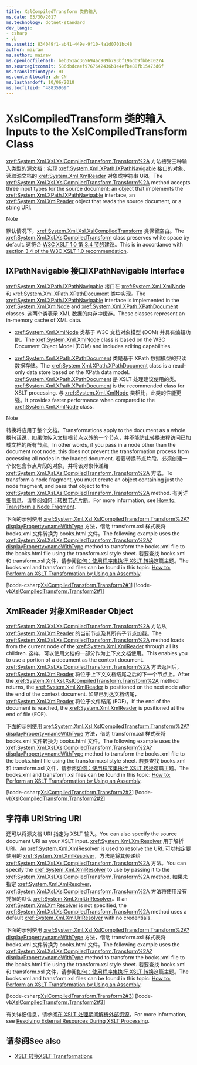 ```yaml
---
title: XslCompiledTransform 类的输入
ms.date: 03/30/2017
ms.technology: dotnet-standard
dev_langs:
- csharp
- vb
ms.assetid: 834049f1-ab41-449e-9f10-4a1d0701bc48
author: mairaw
ms.author: mairaw
ms.openlocfilehash: beb351ac365694ac909b793bf19adb9fbb8c0274
ms.sourcegitcommit: 586dbdcaef9767642436b1e4efbe88fb15473d6f
ms.translationtype: HT
ms.contentlocale: zh-CN
ms.lasthandoff: 10/06/2018
ms.locfileid: "48835969"
---
```

# <a name="inputs-to-the-xslcompiledtransform-class"></a><span data-ttu-id="3b519-102">XslCompiledTransform 类的输入</span><span class="sxs-lookup"><span data-stu-id="3b519-102">Inputs to the XslCompiledTransform Class</span></span>
<span data-ttu-id="3b519-103"><xref:System.Xml.Xsl.XslCompiledTransform.Transform%2A> 方法接受三种输入类型的源文档：实现 <xref:System.Xml.XPath.IXPathNavigable> 接口的对象、读取源文档的 <xref:System.Xml.XmlReader> 对象或字符串 URI。</span><span class="sxs-lookup"><span data-stu-id="3b519-103">The <xref:System.Xml.Xsl.XslCompiledTransform.Transform%2A> method accepts three input types for the source document: an object that implements the <xref:System.Xml.XPath.IXPathNavigable> interface, an <xref:System.Xml.XmlReader> object that reads the source document, or a string URI.</span></span>  
  
> [!NOTE]
>  <span data-ttu-id="3b519-104">默认情况下，<xref:System.Xml.Xsl.XslCompiledTransform> 类保留空白。</span><span class="sxs-lookup"><span data-stu-id="3b519-104">The <xref:System.Xml.Xsl.XslCompiledTransform> class preserves white space by default.</span></span> <span data-ttu-id="3b519-105">这符合 [W3C XSLT 1.0 第 3.4 节的建议](https://www.w3.org/TR/xslt.html#strip)。</span><span class="sxs-lookup"><span data-stu-id="3b519-105">This is in accordance with [section 3.4 of the W3C XSLT 1.0 recommendation](https://www.w3.org/TR/xslt.html#strip).</span></span>  
  
## <a name="ixpathnavigable-interface"></a><span data-ttu-id="3b519-106">IXPathNavigable 接口</span><span class="sxs-lookup"><span data-stu-id="3b519-106">IXPathNavigable Interface</span></span>  
 <span data-ttu-id="3b519-107"><xref:System.Xml.XPath.IXPathNavigable> 接口在 <xref:System.Xml.XmlNode> 和 <xref:System.Xml.XPath.XPathDocument> 类中实现。</span><span class="sxs-lookup"><span data-stu-id="3b519-107">The <xref:System.Xml.XPath.IXPathNavigable> interface is implemented in the <xref:System.Xml.XmlNode> and <xref:System.Xml.XPath.XPathDocument> classes.</span></span> <span data-ttu-id="3b519-108">这两个类表示 XML 数据的内存中缓存。</span><span class="sxs-lookup"><span data-stu-id="3b519-108">These classes represent an in-memory cache of XML data.</span></span>  
  
-   <span data-ttu-id="3b519-109"><xref:System.Xml.XmlNode> 类基于 W3C 文档对象模型 (DOM) 并具有编辑功能。</span><span class="sxs-lookup"><span data-stu-id="3b519-109">The <xref:System.Xml.XmlNode> class is based on the W3C Document Object Model (DOM) and includes editing capabilities.</span></span>  
  
-   <span data-ttu-id="3b519-110"><xref:System.Xml.XPath.XPathDocument> 类是基于 XPath 数据模型的只读数据存储。</span><span class="sxs-lookup"><span data-stu-id="3b519-110">The <xref:System.Xml.XPath.XPathDocument> class is a read-only data store based on the XPath data model.</span></span> <span data-ttu-id="3b519-111"><xref:System.Xml.XPath.XPathDocument> 是 XSLT 处理建议使用的类。</span><span class="sxs-lookup"><span data-stu-id="3b519-111"><xref:System.Xml.XPath.XPathDocument> is the recommended class for XSLT processing.</span></span> <span data-ttu-id="3b519-112">与 <xref:System.Xml.XmlNode> 类相比，此类的性能更强。</span><span class="sxs-lookup"><span data-stu-id="3b519-112">It provides faster performance when compared to the <xref:System.Xml.XmlNode> class.</span></span>  
  
> [!NOTE]
>  <span data-ttu-id="3b519-113">转换将应用于整个文档。</span><span class="sxs-lookup"><span data-stu-id="3b519-113">Transformations apply to the document as a whole.</span></span> <span data-ttu-id="3b519-114">换句话说，如果你传入文档根节点以外的一个节点，并不能防止转换进程访问已加载文档的所有节点。</span><span class="sxs-lookup"><span data-stu-id="3b519-114">In other words, if you pass in a node other than the document root node, this does not prevent the transformation process from accessing all nodes in the loaded document.</span></span> <span data-ttu-id="3b519-115">若要转换节点片段，必须创建一个仅包含节点片段的对象，并将该对象传递给 <xref:System.Xml.Xsl.XslCompiledTransform.Transform%2A> 方法。</span><span class="sxs-lookup"><span data-stu-id="3b519-115">To transform a node fragment, you must create an object containing just the node fragment, and pass that object to the <xref:System.Xml.Xsl.XslCompiledTransform.Transform%2A> method.</span></span> <span data-ttu-id="3b519-116">有关详细信息，请参阅[如何：转换节点片断](../../../../docs/standard/data/xml/how-to-transform-a-node-fragment.md)。</span><span class="sxs-lookup"><span data-stu-id="3b519-116">For more information, see [How to: Transform a Node Fragment](../../../../docs/standard/data/xml/how-to-transform-a-node-fragment.md).</span></span>  
  
 <span data-ttu-id="3b519-117">下面的示例使用 <xref:System.Xml.Xsl.XslCompiledTransform.Transform%2A?displayProperty=nameWithType> 方法，借助 transform.xsl 样式表将 books.xml 文件转换为 books.html 文件。</span><span class="sxs-lookup"><span data-stu-id="3b519-117">The following example uses the <xref:System.Xml.Xsl.XslCompiledTransform.Transform%2A?displayProperty=nameWithType> method to transform the books.xml file to the books.html file using the transform.xsl style sheet.</span></span> <span data-ttu-id="3b519-118">若要查找 books.xml 和 transform.xsl 文件，请参阅[如何：使用程序集执行 XSLT 转换](../../../../docs/standard/data/xml/how-to-perform-an-xslt-transformation-by-using-an-assembly.md)这篇主题。</span><span class="sxs-lookup"><span data-stu-id="3b519-118">The books.xml and transform.xsl files can be found in this topic: [How to: Perform an XSLT Transformation by Using an Assembly](../../../../docs/standard/data/xml/how-to-perform-an-xslt-transformation-by-using-an-assembly.md).</span></span>  
  
 [!code-csharp[XslCompiledTransform.Transform2#1](../../../../samples/snippets/csharp/VS_Snippets_Data/XslCompiledTransform.Transform2/CS/Program.cs#1)]
 [!code-vb[XslCompiledTransform.Transform2#1](../../../../samples/snippets/visualbasic/VS_Snippets_Data/XslCompiledTransform.Transform2/VB/Module1.vb#1)]  
  
## <a name="xmlreader-object"></a><span data-ttu-id="3b519-119">XmlReader 对象</span><span class="sxs-lookup"><span data-stu-id="3b519-119">XmlReader Object</span></span>  
 <span data-ttu-id="3b519-120"><xref:System.Xml.Xsl.XslCompiledTransform.Transform%2A> 方法从 <xref:System.Xml.XmlReader> 的当前节点及其所有子节点加载。</span><span class="sxs-lookup"><span data-stu-id="3b519-120">The <xref:System.Xml.Xsl.XslCompiledTransform.Transform%2A> method loads from the current node of the <xref:System.Xml.XmlReader> through all its children.</span></span> <span data-ttu-id="3b519-121">这样，可以使用文档的一部分作为上下文文档使用。</span><span class="sxs-lookup"><span data-stu-id="3b519-121">This enables you to use a portion of a document as the context document.</span></span> <span data-ttu-id="3b519-122"><xref:System.Xml.Xsl.XslCompiledTransform.Transform%2A> 方法返回后，<xref:System.Xml.XmlReader> 将位于上下文文档结尾之后的下一个节点上。</span><span class="sxs-lookup"><span data-stu-id="3b519-122">After the <xref:System.Xml.Xsl.XslCompiledTransform.Transform%2A> method returns, the <xref:System.Xml.XmlReader> is positioned on the next node after the end of the context document.</span></span> <span data-ttu-id="3b519-123">如果已到达文档结尾，<xref:System.Xml.XmlReader> 将位于文件结尾 (EOF)。</span><span class="sxs-lookup"><span data-stu-id="3b519-123">If the end of the document is reached, the <xref:System.Xml.XmlReader> is positioned at the end of file (EOF).</span></span>  
  
 <span data-ttu-id="3b519-124">下面的示例使用 <xref:System.Xml.Xsl.XslCompiledTransform.Transform%2A?displayProperty=nameWithType> 方法，借助 transform.xsl 样式表将 books.xml 文件转换为 books.html 文件。</span><span class="sxs-lookup"><span data-stu-id="3b519-124">The following example uses the <xref:System.Xml.Xsl.XslCompiledTransform.Transform%2A?displayProperty=nameWithType> method to transform the books.xml file to the books.html file using the transform.xsl style sheet.</span></span> <span data-ttu-id="3b519-125">若要查找 books.xml 和 transform.xsl 文件，请参阅[如何：使用程序集执行 XSLT 转换](../../../../docs/standard/data/xml/how-to-perform-an-xslt-transformation-by-using-an-assembly.md)这篇主题。</span><span class="sxs-lookup"><span data-stu-id="3b519-125">The books.xml and transform.xsl files can be found in this topic: [How to: Perform an XSLT Transformation by Using an Assembly](../../../../docs/standard/data/xml/how-to-perform-an-xslt-transformation-by-using-an-assembly.md).</span></span>  
  
 [!code-csharp[XslCompiledTransform.Transform2#2](../../../../samples/snippets/csharp/VS_Snippets_Data/XslCompiledTransform.Transform2/CS/Program.cs#2)]
 [!code-vb[XslCompiledTransform.Transform2#2](../../../../samples/snippets/visualbasic/VS_Snippets_Data/XslCompiledTransform.Transform2/VB/Module1.vb#2)]  
  
## <a name="string-uri"></a><span data-ttu-id="3b519-126">字符串 URI</span><span class="sxs-lookup"><span data-stu-id="3b519-126">String URI</span></span>  
 <span data-ttu-id="3b519-127">还可以将源文档 URI 指定为 XSLT 输入。</span><span class="sxs-lookup"><span data-stu-id="3b519-127">You can also specify the source document URI as your XSLT input.</span></span> <span data-ttu-id="3b519-128"><xref:System.Xml.XmlResolver> 用于解析 URI。</span><span class="sxs-lookup"><span data-stu-id="3b519-128">An <xref:System.Xml.XmlResolver> is used to resolve the URI.</span></span> <span data-ttu-id="3b519-129">可以指定要使用的 <xref:System.Xml.XmlResolver>，方法是将其传递给 <xref:System.Xml.Xsl.XslCompiledTransform.Transform%2A> 方法。</span><span class="sxs-lookup"><span data-stu-id="3b519-129">You can specify the <xref:System.Xml.XmlResolver> to use by passing it to the <xref:System.Xml.Xsl.XslCompiledTransform.Transform%2A> method.</span></span> <span data-ttu-id="3b519-130">如果未指定 <xref:System.Xml.XmlResolver>，<xref:System.Xml.Xsl.XslCompiledTransform.Transform%2A> 方法将使用没有凭据的默认 <xref:System.Xml.XmlUrlResolver>。</span><span class="sxs-lookup"><span data-stu-id="3b519-130">If an <xref:System.Xml.XmlResolver> is not specified, the <xref:System.Xml.Xsl.XslCompiledTransform.Transform%2A> method uses a default <xref:System.Xml.XmlUrlResolver> with no credentials.</span></span>  
  
 <span data-ttu-id="3b519-131">下面的示例使用 <xref:System.Xml.Xsl.XslCompiledTransform.Transform%2A?displayProperty=nameWithType> 方法，借助 transform.xsl 样式表将 books.xml 文件转换为 books.html 文件。</span><span class="sxs-lookup"><span data-stu-id="3b519-131">The following example uses the <xref:System.Xml.Xsl.XslCompiledTransform.Transform%2A?displayProperty=nameWithType> method to transform the books.xml file to the books.html file using the transform.xsl style sheet.</span></span> <span data-ttu-id="3b519-132">若要查找 books.xml 和 transform.xsl 文件，请参阅[如何：使用程序集执行 XSLT 转换](../../../../docs/standard/data/xml/how-to-perform-an-xslt-transformation-by-using-an-assembly.md)这篇主题。</span><span class="sxs-lookup"><span data-stu-id="3b519-132">The books.xml and transform.xsl files can be found in this topic: [How to: Perform an XSLT Transformation by Using an Assembly](../../../../docs/standard/data/xml/how-to-perform-an-xslt-transformation-by-using-an-assembly.md).</span></span>  
  
 [!code-csharp[XslCompiledTransform.Transform2#3](../../../../samples/snippets/csharp/VS_Snippets_Data/XslCompiledTransform.Transform2/CS/Program.cs#3)]
 [!code-vb[XslCompiledTransform.Transform2#3](../../../../samples/snippets/visualbasic/VS_Snippets_Data/XslCompiledTransform.Transform2/VB/Module1.vb#3)]  
  
 <span data-ttu-id="3b519-133">有关详细信息，请参阅[在 XSLT 处理期间解析外部资源](../../../../docs/standard/data/xml/resolving-external-resources-during-xslt-processing.md)。</span><span class="sxs-lookup"><span data-stu-id="3b519-133">For more information, see [Resolving External Resources During XSLT Processing](../../../../docs/standard/data/xml/resolving-external-resources-during-xslt-processing.md).</span></span>  
  
## <a name="see-also"></a><span data-ttu-id="3b519-134">请参阅</span><span class="sxs-lookup"><span data-stu-id="3b519-134">See also</span></span>

- [<span data-ttu-id="3b519-135">XSLT 转换</span><span class="sxs-lookup"><span data-stu-id="3b519-135">XSLT Transformations</span></span>](../../../../docs/standard/data/xml/xslt-transformations.md)
